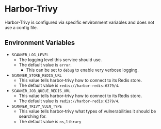 # Harbor-Trivy

Harbor-Trivy is configured via specific environment variables and does not use a config file.

## Environment Variables

* `SCANNER_LOG_LEVEL`
  * The logging level this service should use.
  * The default value is `error`.
    * This can be set to `debug` to enable very verbose logging.
* `SCANNER_STORE_REDIS_URL`
  * This value tells harbor-trivy how to connect to its Redis store.
  * The default value is `redis://harbor-redis:6379/4`.
* `SCANNER_JOB_QUEUE_REDIS_URL`
  * This value tells harbor-trivy how to connect to its Redis store.
  * The default value is `redis://harbor-redis:6379/4`.
* `SCANNER_TRIVY_VULN_TYPE`
  * This value tells harbor-trivy what types of vulnerabilities it should be searching for.
  * The default value is `os,library`
